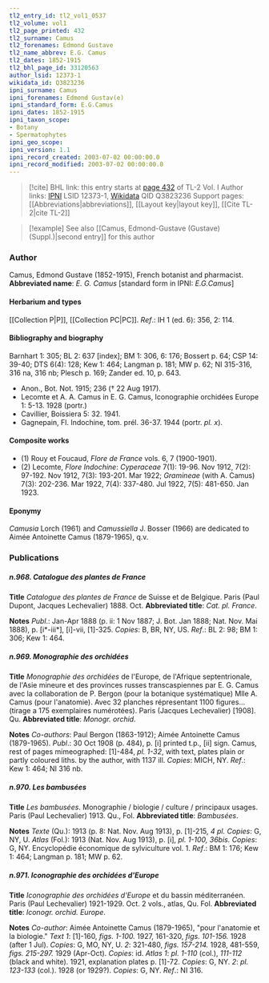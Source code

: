 ```yaml
---
tl2_entry_id: tl2_vol1_0537
tl2_volume: vol1
tl2_page_printed: 432
tl2_surname: Camus
tl2_forenames: Edmond Gustave
tl2_name_abbrev: E.G. Camus
tl2_dates: 1852-1915
tl2_bhl_page_id: 33120563
author_lsid: 12373-1
wikidata_id: Q3823236
ipni_surname: Camus
ipni_forenames: Edmond Gustav(e)
ipni_standard_form: E.G.Camus
ipni_dates: 1852-1915
ipni_taxon_scope: 
- Botany
- Spermatophytes
ipni_geo_scope: 
ipni_version: 1.1
ipni_record_created: 2003-07-02 00:00:00.0
ipni_record_modified: 2003-07-02 00:00:00.0
---
```


> [!cite] BHL link: this entry starts at [page 432](https://www.biodiversitylibrary.org/page/33120563) of TL-2 Vol. I
> Author links: [IPNI](https://www.ipni.org/a/12373-1) LSID 12373-1, [Wikidata](https://www.wikidata.org/wiki/Q3823236) QID Q3823236
> Support pages: [[Abbreviations|abbreviations]], [[Layout key|layout key]], [[Cite TL-2|cite TL-2]]

> [!example] See also [[Camus, Edmond-Gustave (Gustave) (Suppl.)|second entry]] for this author

### Author

Camus, Edmond Gustave (1852-1915), French botanist and pharmacist. 
**Abbreviated name**: *E. G. Camus* \[standard form in IPNI: *E.G.Camus*\]

#### Herbarium and types

[[Collection P|P]], [[Collection PC|PC]].
*Ref*.: IH 1 (ed. 6): 356, 2: 114.

#### Bibliography and biography

Barnhart 1: 305; BL 2: 637 \[index\]; BM 1: 306, 6: 176; Bossert p. 64; CSP 14: 39-40; DTS 6(4): 128; Kew 1: 464; Langman p. 181; MW p. 62; NI 315-316, 316 na, 316 nb; Plesch p. 169; Zander ed. 10, p. 643.
- Anon., Bot. Not. 1915; 236 († 22 Aug 1917).
- Lecomte et A. A. Camus in E. G. Camus, Iconographie orchidées Europe 1: 5-13. 1928 (portr.)
- Cavillier, Boissiera 5: 32. 1941.
- Gagnepain, Fl. Indochine, tom. prél. 36-37. 1944 (portr. *pl. x*).

#### Composite works

- (1) Rouy et Foucaud, *Flore de France* vols. 6, 7 (1900-1901).
- (2) Lecomte, *Flore Indochine*: *Cyperaceae* 7(1): 19-96. Nov 1912, 7(2): 97-192. Nov 1912, 7(3): 193-201. Mar 1922; *Gramineae* (with A. Camus) 7(3): 202-236. Mar 1922, 7(4): 337-480. Jul 1922, 7(5): 481-650. Jan 1923.

#### Eponymy

*Camusia* Lorch (1961) and *Camussiella* J. Bosser (1966) are dedicated to Aimée Antoinette Camus (1879-1965), q.v.

### Publications

##### n.968. Catalogue des plantes de France

**Title**
*Catalogue des plantes de France* de Suisse et de Belgique. Paris (Paul Dupont, Jacques Lechevalier) 1888. Oct.
**Abbreviated title**: *Cat. pl. France*.

**Notes**
*Publ*.: Jan-Apr 1888 (p. ii: 1 Nov 1887; J. Bot. Jan 1888; Nat. Nov. Mai 1888), p. \[i\*-iii\*\], \[i\]-vii, \[1\]-325. *Copies*: B, BR, NY, US.
*Ref*.: BL 2: 98; BM 1: 306; Kew 1: 464.

##### n.969. Monographie des orchidées

**Title**
*Monographie des orchidées* de l'Europe, de l'Afrique septentrionale, de l'Asie mineure et des provinces russes transcaspiennes par E. G. Camus avec la collaboration de P. Bergon (pour la botanique systématique) Mlle A. Camus (pour l'anatomie). Avec 32 planches répresentant 1100 figures... (tirage a 175 exemplaires numérotées). Paris (Jacques Lechevalier) \[1908\]. Qu.
**Abbreviated title**: *Monogr. orchid.*

**Notes**
*Co-authors*: Paul Bergon (1863-1912); Aimée Antoinette Camus (1879-1965).
*Publ*.: 30 Oct 1908 (p. 484), p. \[i\] printed t.p., \[ii\] sign. Camus, rest of pages mimeographed: \[1\]-484, *pl. 1-32*, with text, plates plain or partly coloured liths. by the author, with 1137 ill. *Copies*: MICH, NY.
*Ref*.: Kew 1: 464; NI 316 nb.

##### n.970. Les bambusées

**Title**
*Les bambusées*. Monographie / biologie / culture / principaux usages. Paris (Paul Lechevalier) 1913. Qu., Fol.
**Abbreviated title**: *Bambusées*.

**Notes**
*Texte* (Qu.): 1913 (p. 8: Nat. Nov. Aug 1913), p. \[1\]-215, *4 pl. Copies*: G, NY, U.
*Atlas* (Fol.): 1913 (Nat. Nov. Aug 1913), p. \[i\], *pl. 1-100, 36bis. Copies*: G, NY.
Encyclopédie économique de sylviculture vol. 1.
*Ref*.: BM 1: 176; Kew 1: 464; Langman p. 181; MW p. 62.

##### n.971. Iconographie des orchidées d'Europe

**Title**
*Iconographie des orchidées d'Europe* et du bassin méditerranéen. Paris (Paul Lechevalier) 1921-1929. Oct. 2 vols., atlas, Qu. Fol.
**Abbreviated title**: *Iconogr. orchid. Europe*.

**Notes**
*Co-author*: Aimée Antoinette Camus (1879-1965), "pour l'anatomie et la biologie."
*Text 1*: \[1\]-160, *figs. 1-100.* 1927, 161-320, *figs. 101-156.* 1928 (after 1 Jul). *Copies*: G, MO, NY, U.
*2*: 321-480, *figs. 157-214.* 1928, 481-559, *figs. 215-297.* 1929 (Apr-Oct). *Copies*: id.
*Atlas 1*: *pl. 1-110* (col.), *111-112* (black and white). 1921, explanation plates p. \[1\]-72.
*Copies*: G, NY.
*2*: *pl. 123-133* (col.). 1928 (or 1929?). *Copies*: G, NY.
*Ref*.: NI 316.

